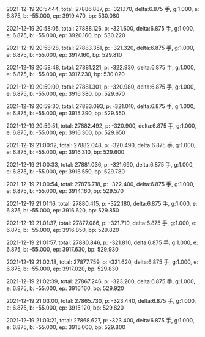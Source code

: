 2021-12-19 20:57:44, total: 27886.887, p: -321.170, delta:6.875 手, g:1.000, e: 6.875, b: -55.000, ep: 3919.470, bp: 530.080

2021-12-19 20:58:05, total: 27888.126, p: -321.600, delta:6.875 手, g:1.000, e: 6.875, b: -55.000, ep: 3920.160, bp: 530.220

2021-12-19 20:58:28, total: 27883.351, p: -321.320, delta:6.875 手, g:1.000, e: 6.875, b: -55.000, ep: 3917.160, bp: 529.810

2021-12-19 20:58:48, total: 27881.221, p: -322.930, delta:6.875 手, g:1.000, e: 6.875, b: -55.000, ep: 3917.230, bp: 530.020

2021-12-19 20:59:09, total: 27881.301, p: -320.980, delta:6.875 手, g:1.000, e: 6.875, b: -55.000, ep: 3916.380, bp: 529.670

2021-12-19 20:59:30, total: 27883.093, p: -321.010, delta:6.875 手, g:1.000, e: 6.875, b: -55.000, ep: 3915.390, bp: 529.550

2021-12-19 20:59:51, total: 27882.492, p: -320.900, delta:6.875 手, g:1.000, e: 6.875, b: -55.000, ep: 3916.300, bp: 529.650

2021-12-19 21:00:12, total: 27882.048, p: -320.490, delta:6.875 手, g:1.000, e: 6.875, b: -55.000, ep: 3916.310, bp: 529.600

2021-12-19 21:00:33, total: 27881.036, p: -321.690, delta:6.875 手, g:1.000, e: 6.875, b: -55.000, ep: 3916.550, bp: 529.780

2021-12-19 21:00:54, total: 27876.718, p: -322.400, delta:6.875 手, g:1.000, e: 6.875, b: -55.000, ep: 3914.160, bp: 529.570

2021-12-19 21:01:16, total: 27880.415, p: -322.180, delta:6.875 手, g:1.000, e: 6.875, b: -55.000, ep: 3916.620, bp: 529.850

2021-12-19 21:01:37, total: 27877.086, p: -321.710, delta:6.875 手, g:1.000, e: 6.875, b: -55.000, ep: 3916.850, bp: 529.820

2021-12-19 21:01:57, total: 27880.846, p: -321.810, delta:6.875 手, g:1.000, e: 6.875, b: -55.000, ep: 3917.630, bp: 529.930

2021-12-19 21:02:18, total: 27877.759, p: -321.620, delta:6.875 手, g:1.000, e: 6.875, b: -55.000, ep: 3917.020, bp: 529.830

2021-12-19 21:02:39, total: 27867.246, p: -323.200, delta:6.875 手, g:1.000, e: 6.875, b: -55.000, ep: 3916.160, bp: 529.920

2021-12-19 21:03:00, total: 27865.730, p: -323.440, delta:6.875 手, g:1.000, e: 6.875, b: -55.000, ep: 3915.120, bp: 529.820

2021-12-19 21:03:21, total: 27868.627, p: -323.400, delta:6.875 手, g:1.000, e: 6.875, b: -55.000, ep: 3915.000, bp: 529.800